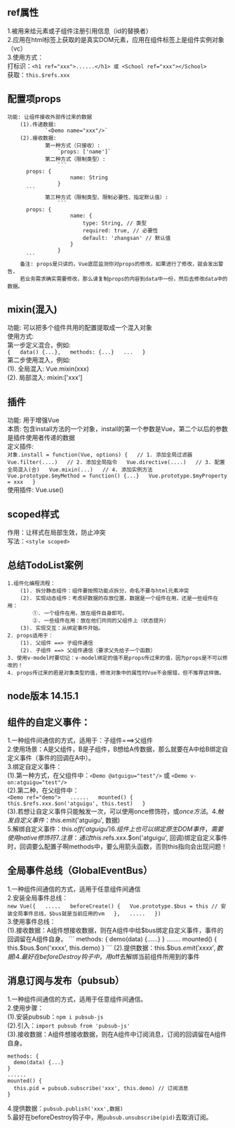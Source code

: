 ## ref属性
  1.被用来给元素或子组件注册引用信息（id的替换者）  
  2.应用在html标签上获取的是真实DOM元素，应用在组件标签上是组件实例对象（vc）  
  3.使用方式：  
    打标识：`<h1 ref="xxx">......</h1> 或 <School ref="xxx"></School>`  
    获取：`this.$refs.xxx` 

## 配置项props
	功能: 让组件接收外部传过来的数据
		(1).传递数据:
				`<Demo name="xxx"/>`
		(2).接收数据:
				第一种方式（只接收）:
					`props: ['name']`
				第二种方式（限制类型）:
					```
          props: {
						name: String
					}
          ```
				第三种方式（限制类型、限制必要性、指定默认值）:
					```
          props: {
						name: {
							type: String, // 类型
							required: true, // 必要性
							default: 'zhangsan' // 默认值
						}
					}
          ```
		备注: props是只读的，Vue底层监测你对props的修改，如果进行了修改，就会发出警告，
		若业务需求确实需要修改，那么请复制props的内容到data中一份，然后去修改data中的数据。
## mixin(混入)		
   功能: 可以把多个组件共用的配置提取成一个混入对象  
	 使用方式:  
			第一步定义混合，例如:  
      ```
      {  
        data() {...},  
        methods: {...}  
        ...  
      }  
      ```  
			第二步使用混入，例如:  
				(1). 全局混入: Vue.mixin(xxx)  
				(2). 局部混入: mixin:['xxx']  
				
## 插件
   功能: 用于增强Vue  
	 本质: 包含install方法的一个对象，install的第一个参数是Vue，第二个以后的参数是插件使用者传递的数据  
	 定义插件:  
			```
      对象.install = function(Vue, options) {  
				// 1. 添加全局过滤器  
				Vue.filter(....)  
        // 2. 添加全局指令  
				Vue.directive(....)  
				// 3. 配置全局混入(合)  
				Vue.mixin(...)  
				// 4. 添加实例方法  
				Vue.prototype.$myMethod = function() {...}  
				Vue.prototype.$myProperty = xxx  
			}  
      ```  
    使用插件: Vue.use()  
			
## scoped样式  
   作用：让样式在局部生效，防止冲突  
   写法：`<style scoped>`   

## 总结TodoList案例  
	1.组件化编程流程：   
		(1). 拆分静态组件：组件要按照功能点拆分，命名不要与html元素冲突                                
		(2). 实现动态组件：考虑好数据的存放位置，数据是一个组件在用，还是一些组件在用：  
			①. 一个组件在用，放在组件自身即可。  
			②. 一些组件在用：放在他们共同的父组件上（状态提升）  
		(3). 实现交互：从绑定事件开始。  
	2. props适用于：  
		(1). 父组件 ==> 子组件通信  
		(2). 子组件 ==> 父组件通信（要求父先给子一个函数）  
	3. 使用v-model时要切记：v-model绑定的值不是props传过来的值，因为props是不可以修改的！  
	4. props传过来的若是对象类型的值，修改对象中的属性时Vue不会报错，但不推荐这样做。  

## node版本 14.15.1

## 组件的自定义事件：
  1.一种组件间通信的方式，适用于：子组件===>父组件          
  2.使用场景：A是父组件，B是子组件，B想给A传数据，那么就要在A中给B绑定自定义事件（事件的回调在A中）。              
  3.绑定自定义事件：  
    (1).第一种方式，在父组件中：`<Demo @atguigu="test"/>` 或 `<Demo v-on:atguigu="test"/>`   
    (2).第二种，在父组件中：  
      ```
      <Demo ref="demo">  
      ......  
      mounted() {  
        this.$refs.xxx.$on('atguigu', this.test)  
      }  
      ```  
    (3).若想让自定义事件只能触发一次，可以使用once修饰符，或$once方法。  
  4.触发自定义事件：this.$emit('atguigu', 数据)  
  5.解绑自定义事件：this.$off('atguigu')  
  6.组件上也可以绑定原生DOM事件，需要使用native修饰符  
  7.注意：通过this.$refs.xxx.$on('atguigu', 回调)绑定自定义事件时，回调要么配置子啊methods中，要么用箭头函数，否则this指向会出现问题！  

  ## 全局事件总线（GlobalEventBus）
   1.一种组件间通信的方式，适用于任意组件间通信  
   2.安装全局事件总线：  
    ```
    new Vue({  
      .....  
      beforeCreate() {  
        Vue.prototype.$bus = this // 安装全局事件总线，$bus就是当前应用的vm  
      },  
      .....  
    })  
    ```  
   3.使用事件总线：  
    (1).接收数据：A组件想接收数据，则在A组件中给$bus绑定自定义事件，事件的回调留在A组件自身。  
     ```
      methods: { 
        demo(data) {......}  
      }  
      ........  
      mounted() {  
        this.$bus.$on('xxxx', this.demo)  
      }  
     ```  
    (2).提供数据：this.$bus.$emit('xxxx',数据)  
    4.最好在beforeDestroy钩子中，用$off去解绑当前组件所用到的事件  

## 消息订阅与发布（pubsub）
 1.一种组件间通信的方式，适用于任意组件间通信。  
 2.使用步骤：  
  (1).安装pubsub：`npm i pubsub-js`  
  (2).引入：`import pubsub from 'pubsub-js'`  
  (3).接收数据：A组件想接收数据，则在A组件中订阅消息，订阅的回调留在A组件自身。  
  ```  
  methods: {
    demo(data) {...}
  }
  ......
  mounted() {
    this.pid = pubsub.subscribe('xxx', this.demo) // 订阅消息
  }
  ```  
  4.提供数据：`pubsub.publish('xxx',数据)`   
  5.最好在beforeDestroy钩子中，用`pubsub.unsubscribe(pid)`去取消订阅。